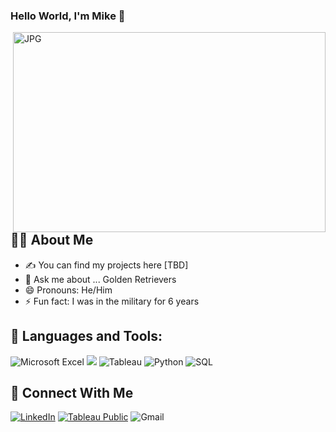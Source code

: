 ### Hello World, I'm Mike  👋

 <img align="right" alt="JPG" src="https://github.com/arsentieva/arsentieva/blob/main/code.gif?raw=true" width="500" height="320" />

## 🙋‍♂️ About Me
- ✍ You can find my projects here [TBD]
- 💬 Ask me about ... Golden Retrievers
- 😄 Pronouns: He/Him
- ⚡ Fun fact: I was in the military for 6 years

## 🤖 Languages and Tools:
![Microsoft Excel](https://img.shields.io/badge/Microsoft_Excel-217346?style=for-the-badge&logo=microsoft-excel&logoColor=white) 
<img src="https://img.shields.io/badge/postgres-%23316192.svg?style=for-the-badge&logo=postgresql&logoColor=white">
![Tableau](https://img.shields.io/badge/Tableau-E97627?style=for-the-badge&logo=Tableau&logoColor=white) 
![Python](https://img.shields.io/badge/python-3670A0?style=for-the-badge&logo=python&logoColor=ffdd54)
![SQL](https://img.shields.io/badge/SQL-217346?style=for-the-badge&logo=microsoft-sql&logoColor=white) 

## 🤝 Connect With Me
[![LinkedIn](https://img.shields.io/badge/linkedin-%230077B5.svg?style=for-the-badge&logo=linkedin&logoColor=white)](https://www.linkedin.com/in/miketcurran/)
[![Tableau Public](https://img.shields.io/badge/Tableau_Public-%232C2D72.svg?style=for-the-badge&logo=Tableau&&logoColor=white)](https://public.tableau.com/app/profile/michael.c.4963) 
![Gmail](https://img.shields.io/badge/mikecurran09@gmail.com-D14836?style=for-the-badge&logo=gmail&logoColor=white)
